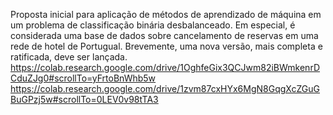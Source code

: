 Proposta inicial para aplicação de métodos de aprendizado de máquina em um problema de classificação binária desbalanceado. Em especial, é considerada uma base de dados sobre 
cancelamento de reservas em uma rede de hotel de Portugual. Brevemente, uma nova versão, mais completa e ratificada, deve ser lançada.
 https://colab.research.google.com/drive/1OghfeGix3QCJwm82iBWmkenrDCduZJg0#scrollTo=yFrtoBnWhb5w
 https://colab.research.google.com/drive/1zvm87cxHYx6MgN8GqgXcZGuGBuGPzj5w#scrollTo=0LEV0v98tTA3
